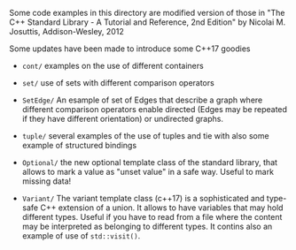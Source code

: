 Some code examples in this directory are modified version of those in
"The C++ Standard Library - A Tutorial and Reference, 2nd Edition"
by Nicolai M. Josuttis, Addison-Wesley, 2012

Some updates have been made to introduce some C++17 goodies

* `cont/` examples on the use of different containers

* `set/`  use of sets with different comparison operators

* `SetEdge/` An esample of set of Edges that describe a graph where different comparison operators enable directed (Edges may be repeated if they have  different orientation) or undirected graphs.

* `tuple/` several examples of the use of tuples and tie with also
some example of structured bindings

* `Optional/` the new optional template class of the standard library,
that allows to mark a value as "unset value" in a safe way. Useful to
mark missing data!

* `Variant/` The variant template class (c++17) is a sophisticated and
type-safe C++ extension of a union. It allows to have variables that
may hold different types. Useful if you have to read from a file where
the content may be interpreted as belonging to different types.
It contins also an example of use of `std::visit()`.
